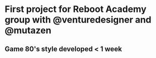 # First project for Reboot Academy group with @venturedesigner and @mutazen

## Game 80's style developed < 1 week
